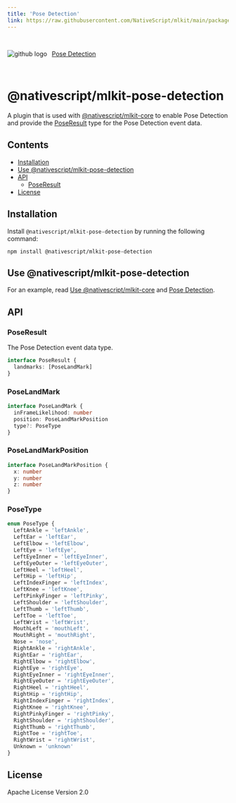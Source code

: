 ```yaml
---
title: 'Pose Detection'
link: https://raw.githubusercontent.com/NativeScript/mlkit/main/packages/mlkit-pose-detection/README.md
---
```


<div style="width: 100%; padding: 1.2em 0em">
	<img alt="github logo" src="../assets/images/github/GitHub-Mark-32px.png" style="display: inline; margin: 1em 0.5em 1em 0em">
	<a href="https://github.com/NativeScript/mlkit/tree/main/packages/mlkit-pose-detection" target="_blank" noopener>Pose Detection</a>
</div>

# @nativescript/mlkit-pose-detection

A plugin that is used with [@nativescript/mlkit-core](../mlkit-core/) to enable Pose Detection and provide the [PoseResult](#poseresult) type for the Pose Detection event data.

## Contents

- [Installation](#installation)
- [Use @nativescript/mlkit-pose-detection](#use-nativescriptmlkit-pose-detection)
- [API](#api)
  - [PoseResult](#poseresult)
- [License](#license)

## Installation

Install `@nativescript/mlkit-pose-detection` by running the following command:

```cli
npm install @nativescript/mlkit-pose-detection
```

## Use @nativescript/mlkit-pose-detection

For an example, read [Use @nativescript/mlkit-core](../mlkit-core#use-nativescriptmlkit-core) and [Pose Detection](../mlkit-core#pose-detection).

## API

### PoseResult

The Pose Detection event data type.

```ts
interface PoseResult {
  landmarks: [PoseLandMark]
}
```

### PoseLandMark

```ts
interface PoseLandMark {
  inFrameLikelihood: number
  position: PoseLandMarkPosition
  type?: PoseType
}
```

### PoseLandMarkPosition

```ts
interface PoseLandMarkPosition {
  x: number
  y: number
  z: number
}
```

### PoseType

```ts
enum PoseType {
  LeftAnkle = 'leftAnkle',
  LeftEar = 'leftEar',
  LeftElbow = 'leftElbow',
  LeftEye = 'leftEye',
  LeftEyeInner = 'leftEyeInner',
  LeftEyeOuter = 'leftEyeOuter',
  LeftHeel = 'leftHeel',
  LeftHip = 'leftHip',
  LeftIndexFinger = 'leftIndex',
  LeftKnee = 'leftKnee',
  LeftPinkyFinger = 'leftPinky',
  LeftShoulder = 'leftShoulder',
  LeftThumb = 'leftThumb',
  LeftToe = 'leftToe',
  LeftWrist = 'leftWrist',
  MouthLeft = 'mouthLeft',
  MouthRight = 'mouthRight',
  Nose = 'nose',
  RightAnkle = 'rightAnkle',
  RightEar = 'rightEar',
  RightElbow = 'rightElbow',
  RightEye = 'rightEye',
  RightEyeInner = 'rightEyeInner',
  RightEyeOuter = 'rightEyeOuter',
  RightHeel = 'rightHeel',
  RightHip = 'rightHip',
  RightIndexFinger = 'rightIndex',
  RightKnee = 'rightKnee',
  RightPinkyFinger = 'rightPinky',
  RightShoulder = 'rightShoulder',
  RightThumb = 'rightThumb',
  RightToe = 'rightToe',
  RightWrist = 'rightWrist',
  Unknown = 'unknown'
}
```

## License

Apache License Version 2.0
